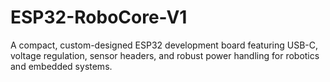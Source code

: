 # ESP32-RoboCore-V1
A compact, custom-designed ESP32 development board featuring USB-C, voltage regulation, sensor headers, and robust power handling for robotics and embedded systems.
